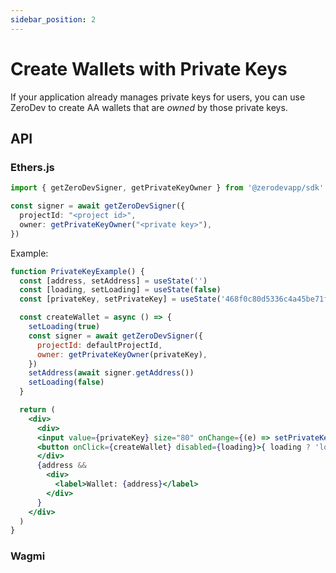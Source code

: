 ```yaml
---
sidebar_position: 2
---
```


# Create Wallets with Private Keys

If your application already manages private keys for users, you can use ZeroDev to create AA wallets that are *owned* by those private keys.

## API 

### Ethers.js

```typescript
import { getZeroDevSigner, getPrivateKeyOwner } from '@zerodevapp/sdk'

const signer = await getZeroDevSigner({
  projectId: "<project id>",
  owner: getPrivateKeyOwner("<private key>"),
})
```

Example:

```jsx live
function PrivateKeyExample() {
  const [address, setAddress] = useState('')
  const [loading, setLoading] = useState(false)
  const [privateKey, setPrivateKey] = useState('468f0c80d5336c4a45be71fa19b77e9320dc0abaea4fd018e0c49aca90c1db78')

  const createWallet = async () => {
    setLoading(true)
    const signer = await getZeroDevSigner({
      projectId: defaultProjectId,
      owner: getPrivateKeyOwner(privateKey),
    })
    setAddress(await signer.getAddress())
    setLoading(false)
  }

  return (
    <div>
      <div>
      <input value={privateKey} size="80" onChange={(e) => setPrivateKey(e.target.value)}/>
      <button onClick={createWallet} disabled={loading}>{ loading ? 'loading...' : 'Create Wallet'}</button>
      </div>
      {address && 
        <div>
          <label>Wallet: {address}</label>
        </div>
      }
    </div>
  )
}
```

### Wagmi
